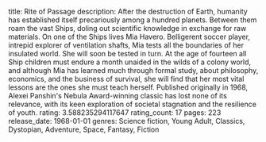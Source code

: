 title: Rite of Passage
description: After the destruction of Earth, humanity has established itself precariously among a hundred planets. Between them roam the vast Ships, doling out scientific knowledge in exchange for raw materials. On one of the Ships lives Mia Havero. Belligerent soccer player, intrepid explorer of ventilation shafts, Mia tests all the boundaries of her insulated world. She will soon be tested in turn. At the age of fourteen all Ship children must endure a month unaided in the wilds of a colony world, and although Mia has learned much through formal study, about philosophy, economics, and the business of survival, she will find that her most vital lessons are the ones she must teach herself. Published originally in 1968, Alexei Panshin's Nebula Award-winning classic has lost none of its relevance, with its keen exploration of societal stagnation and the resilience of youth.
rating: 3.588235294117647
rating_count: 17
pages: 223
release_date: 1968-01-01
genres: Science fiction, Young Adult, Classics, Dystopian, Adventure, Space, Fantasy, Fiction